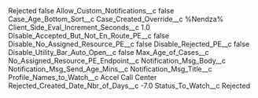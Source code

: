 <?xml version="1.0" encoding="UTF-8"?>
<CustomMetadata xmlns="http://soap.sforce.com/2006/04/metadata" xmlns:xsi="http://www.w3.org/2001/XMLSchema-instance" xmlns:xsd="http://www.w3.org/2001/XMLSchema">
    <label>Rejected</label>
    <protected>false</protected>
    <values>
        <field>Allow_Custom_Notifications__c</field>
        <value xsi:type="xsd:boolean">false</value>
    </values>
    <values>
        <field>Case_Age_Bottom_Sort__c</field>
        <value xsi:nil="true"/>
    </values>
    <values>
        <field>Case_Created_Override__c</field>
        <value xsi:type="xsd:string">%Nendza%</value>
    </values>
    <values>
        <field>Client_Side_Eval_Increment_Seconds__c</field>
        <value xsi:type="xsd:double">1.0</value>
    </values>
    <values>
        <field>Disable_Accepted_But_Not_En_Route_PE__c</field>
        <value xsi:type="xsd:boolean">false</value>
    </values>
    <values>
        <field>Disable_No_Assigned_Resource_PE__c</field>
        <value xsi:type="xsd:boolean">false</value>
    </values>
    <values>
        <field>Disable_Rejected_PE__c</field>
        <value xsi:type="xsd:boolean">false</value>
    </values>
    <values>
        <field>Disable_Utility_Bar_Auto_Open__c</field>
        <value xsi:type="xsd:boolean">false</value>
    </values>
    <values>
        <field>Max_Age_of_Cases__c</field>
        <value xsi:nil="true"/>
    </values>
    <values>
        <field>No_Assigned_Resource_PE_Endpoint__c</field>
        <value xsi:nil="true"/>
    </values>
    <values>
        <field>Notification_Msg_Body__c</field>
        <value xsi:nil="true"/>
    </values>
    <values>
        <field>Notification_Msg_Send_Age_Mins__c</field>
        <value xsi:nil="true"/>
    </values>
    <values>
        <field>Notification_Msg_Title__c</field>
        <value xsi:nil="true"/>
    </values>
    <values>
        <field>Profile_Names_to_Watch__c</field>
        <value xsi:type="xsd:string">Accel Call Center</value>
    </values>
    <values>
        <field>Rejected_Created_Date_Nbr_of_Days__c</field>
        <value xsi:type="xsd:double">-7.0</value>
    </values>
    <values>
        <field>Status_To_Watch__c</field>
        <value xsi:type="xsd:string">Rejected</value>
    </values>
</CustomMetadata>
